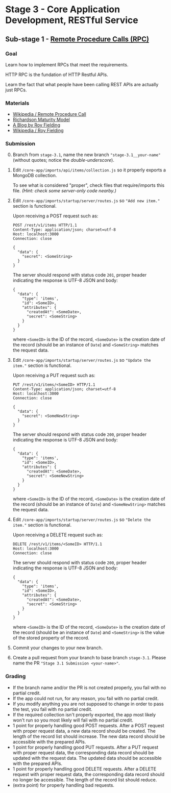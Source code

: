 # Stage 3 - Core Application Development, RESTful Service

## Sub-stage 1 - [Remote Procedure Calls (RPC)](https://en.wikipedia.org/wiki/Remote_procedure_call)

### Goal

Learn how to implement RPCs that meet the requirements.

HTTP RPC is the fundation of HTTP Restful APIs.

Learn the fact that what people have been calling REST APIs are actually just RPCs.

### Materials

- [Wikipedia / Remote Procedure Call](https://en.wikipedia.org/wiki/Remote_procedure_call)
- [Richardson Maturity Model](http://martinfowler.com/articles/richardsonMaturityModel.html)
- [A Blog by Roy Fielding](http://roy.gbiv.com/untangled/2008/rest-apis-must-be-hypertext-driven)
- [Wikipedia / Roy Fielding](https://en.wikipedia.org/wiki/Roy_Fielding)

### Submission

0. Branch from `stage-3.1`, name the new branch `"stage-3.1__your-name"` (without quotes; notice the *double-underscore*).
0. Edit `/core-app/imports/api/items/collection.js` so it properly exports a MongoDB collection.

   To see what is considered "proper", check files that require/imports this file. *(Hint: check some server-only code nearby.)*

0. Edit `/core-app/imports/startup/server/routes.js` so `"Add new item."` section is functional.

   Upon receiving a POST request such as:
   ```
   POST /rest/v1/items HTTP/1.1
   Content-Type: application/json; charset=utf-8
   Host: localhost:3000
   Connection: close

   {
     "data": {
       "secret": <SomeString>
     }
   }
   ```
   The server should respond with status code `201`, proper header indicating the response is UTF-8 JSON and body:
   ```
   {
     "data": {
       "type": 'items',
       "id": <SomeID>,
       "attributes": {
         "createdAt": <SomeDate>,
         "secret": <SomeString>
       }
     }
   }
   ```
   where `<SomeID>` is the ID of the record, `<SomeDate>` is the creation date of the record (should be an instance of `Date`) and `<SomeString>` matches the request data.

0. Edit `/core-app/imports/startup/server/routes.js` so `"Update the item."` section is functional.

   Upon receiving a PUT request such as:
   ```
   PUT /rest/v1/items/<SomeID> HTTP/1.1
   Content-Type: application/json; charset=utf-8
   Host: localhost:3000
   Connection: close

   {
     "data": {
       "secret": <SomeNewString>
     }
   }
   ```
   The server should respond with status code `200`, proper header indicating the response is UTF-8 JSON and body:
   ```
   {
     "data": {
       "type": 'items',
       "id": <SomeID>,
       "attributes": {
         "createdAt": <SomeDate>,
         "secret": <SomeNewString>
       }
     }
   }
   ```
   where `<SomeID>` is the ID of the record, `<SomeDate>` is the creation date of the record (should be an instance of `Date`) and `<SomeNewString>` matches the request data.

0. Edit `/core-app/imports/startup/server/routes.js` so `"Delete the item."` section is functional.

   Upon receiving a DELETE request such as:
   ```
   DELETE /rest/v1/items/<SomeID> HTTP/1.1
   Host: localhost:3000
   Connection: close
   ```
   The server should respond with status code `200`, proper header indicating the response is UTF-8 JSON and body:
   ```
   {
     "data": {
       "type": 'items',
       "id": <SomeID>,
       "attributes": {
         "createdAt": <SomeDate>,
         "secret": <SomeString>
       }
     }
   }
   ```
   where `<SomeID>` is the ID of the record, `<SomeDate>` is the creation date of the record (should be an instance of `Date`) and `<SomeString>` is the value of the stored property of the record.

0. Commit your changes to your new branch.
0. Create a pull request from your branch to base branch `stage-3.1`. Please name the PR `"Stage 3.1 Submission <your-name>"`.

### Grading

- If the branch name and/or the PR is not created properly, you fail with no partial credit.
- If the app could not run, for any reason, you fail with no partial credit.
- If you modify anything you are not supposed to change in order to pass the test, you fail with no partial credit.
- If the required collection isn't properly exported, the app most likely won't run so you most likely will fail with no partial credit.
- 1 point for properly handling good POST requests. After a POST request with proper request data, a new data record should be created. The length of the record list should increase. The new data record should be accessible with the prepared APIs.
- 1 point for properly handling good PUT requests. After a PUT request with proper request data, the corresponding data record should be updated with the request data. The updated data should be accessible with the prepared APIs.
- 1 point for properly handling good DELETE requests. After a DELETE request with proper request data, the corresponding data record should no longer be accessible. The length of the record list should reduce.
- (extra point) for properly handling bad requests.
